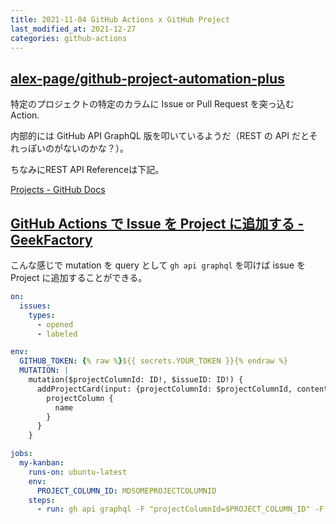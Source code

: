 ```yaml
---
title: 2021-11-04 GitHub Actions x GitHub Project
last_modified_at: 2021-12-27
categories: github-actions
---
```


## [alex-page/github-project-automation-plus](https://github.com/alex-page/github-project-automation-plus)

特定のプロジェクトの特定のカラムに Issue or Pull Request を突っ込む Action.

内部的には GitHub API GraphQL 版を叩いているようだ（REST の API だとそれっぽいのがないのかな？）。

ちなみにREST API Referenceは下記。

[Projects - GitHub Docs](https://docs.github.com/en/rest/reference/projects)

## [GitHub Actions で Issue を Project に追加する - GeekFactory](https://int128.hatenablog.com/entry/2021/01/29/100038)

こんな感じで mutation を query として `gh api graphql` を叩けば issue を Project に追加することができる。

```yaml
on:
  issues:
    types:
      - opened
      - labeled

env:
  GITHUB_TOKEN: {% raw %}${{ secrets.YOUR_TOKEN }}{% endraw %}
  MUTATION: |
    mutation($projectColumnId: ID!, $issueID: ID!) {
      addProjectCard(input: {projectColumnId: $projectColumnId, contentId: $issueID}) {
        projectColumn {
          name
        }
      }
    }

jobs:
  my-kanban:
    runs-on: ubuntu-latest
    env:
      PROJECT_COLUMN_ID: MDSOMEPROJECTCOLUMNID
    steps:
      - run: gh api graphql -F "projectColumnId=$PROJECT_COLUMN_ID" -F 'issueID=${{ github.event.issue.node_id }}' -f query="$MUTATION"
```

